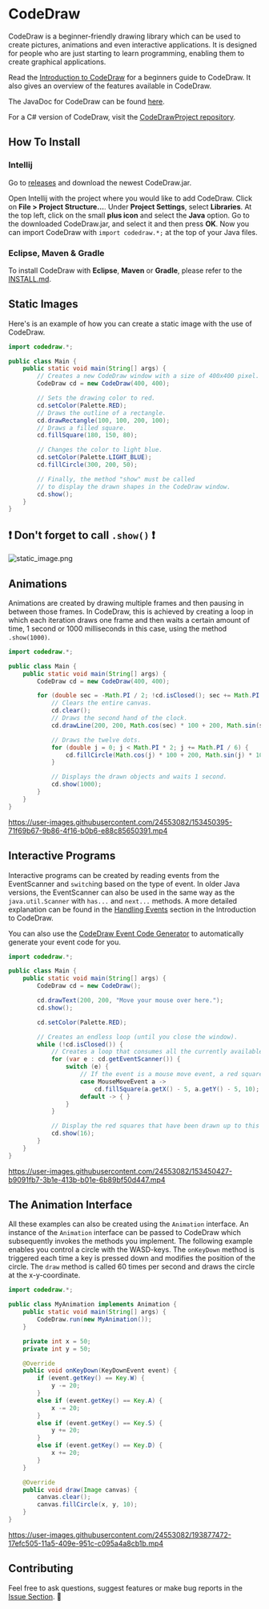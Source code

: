 # CodeDraw

CodeDraw is a beginner-friendly drawing library which can be used to create pictures, animations and even interactive applications.
It is designed for people who are just starting to learn programming, enabling them to create graphical applications.

Read the [Introduction to CodeDraw](./INTRODUCTION.md)
for a beginners guide to CodeDraw. It also gives an overview of the features available in CodeDraw.

The JavaDoc for CodeDraw can be found [here](https://krassnig.github.io/CodeDrawJavaDoc/).

For a C# version of CodeDraw, visit the [CodeDrawProject repository](https://github.com/Krassnig/CodeDrawProject).

## How To Install

### Intellij

Go to [releases](https://github.com/Krassnig/CodeDraw/releases) and download the newest CodeDraw.jar.

Open Intellij with the project where you would like to add CodeDraw. Click on **File > Project Structure...**.
Under **Project Settings**, select **Libraries**.
At the top left, click on the small **plus icon** and select the **Java** option.
Go to the downloaded CodeDraw.jar, and select it and then press **OK**.
Now you can import CodeDraw with `import codedraw.*;` at the top of your Java files.

### Eclipse, Maven & Gradle

To install CodeDraw with **Eclipse**, **Maven** or **Gradle**, please refer to the [INSTALL.md](./INSTALL.md).

## Static Images

Here's is an example of how you can create a static image with the use of CodeDraw.

```java
import codedraw.*;

public class Main {
    public static void main(String[] args) {
        // Creates a new CodeDraw window with a size of 400x400 pixel.
        CodeDraw cd = new CodeDraw(400, 400);

        // Sets the drawing color to red.
        cd.setColor(Palette.RED);
        // Draws the outline of a rectangle.
        cd.drawRectangle(100, 100, 200, 100);
        // Draws a filled square.
        cd.fillSquare(180, 150, 80);

        // Changes the color to light blue.
        cd.setColor(Palette.LIGHT_BLUE);
        cd.fillCircle(300, 200, 50);

        // Finally, the method "show" must be called
        // to display the drawn shapes in the CodeDraw window.
        cd.show();
    }
}
```
## ❗ Don't forget to call `.show()` ❗

![static_image.png](illustrations%2Freadme%2Fstatic_image.png)

## Animations

Animations are created by drawing multiple frames and then pausing in between those frames.
In CodeDraw, this is achieved by creating a loop in which each iteration draws one frame
and then waits a certain amount of time, 1 second or 1000 milliseconds in this case, using the method `.show(1000)`.

```java
import codedraw.*;

public class Main {
    public static void main(String[] args) {
        CodeDraw cd = new CodeDraw(400, 400);

        for (double sec = -Math.PI / 2; !cd.isClosed(); sec += Math.PI / 30) {
            // Clears the entire canvas.
            cd.clear();
            // Draws the second hand of the clock.
            cd.drawLine(200, 200, Math.cos(sec) * 100 + 200, Math.sin(sec) * 100 + 200);

            // Draws the twelve dots.
            for (double j = 0; j < Math.PI * 2; j += Math.PI / 6) {
                cd.fillCircle(Math.cos(j) * 100 + 200, Math.sin(j) * 100 + 200, 4);
            }

            // Displays the drawn objects and waits 1 second.
            cd.show(1000);
        }
    }
}
```

https://user-images.githubusercontent.com/24553082/153450395-71f69b67-9b86-4f16-b0b6-e88c85650391.mp4

## Interactive Programs

Interactive programs can be created by reading events from the EventScanner and `switch`ing based on the type of event.
In older Java versions, the EventScanner can also be used in the same way as the `java.util.Scanner`
with `has...` and `next...` methods.
A more detailed explanation can be found in the 
[Handling Events](./INTRODUCTION.md#handling-events) section in the Introduction to CodeDraw.

You can also use the
[CodeDraw Event Code Generator](https://krassnig.github.io/CodeDrawJavaDoc/EventGenerator/)
to automatically generate your event code for you.

```java
import codedraw.*;

public class Main {
    public static void main(String[] args) {
        CodeDraw cd = new CodeDraw();

        cd.drawText(200, 200, "Move your mouse over here.");
        cd.show();

        cd.setColor(Palette.RED);

        // Creates an endless loop (until you close the window).
        while (!cd.isClosed()) {
            // Creates a loop that consumes all the currently available events.
            for (var e : cd.getEventScanner()) {
                switch (e) {
                    // If the event is a mouse move event, a red square will be drawn at its location.
                    case MouseMoveEvent a ->
                        cd.fillSquare(a.getX() - 5, a.getY() - 5, 10);
                    default -> { }
                }
            }

            // Display the red squares that have been drawn up to this point.
            cd.show(16);
        }
    }
}
```

https://user-images.githubusercontent.com/24553082/153450427-b9091fb7-3b1e-413b-b01e-6b89bf50d447.mp4

## The Animation Interface

All these examples can also be created using the `Animation` interface.
An instance of the `Animation` interface can be passed to CodeDraw which subsequently invokes the methods you implement.
The following example enables you control a circle with the WASD-keys.
The `onKeyDown` method is triggered each time a key is pressed down and modifies the position of the circle.
The `draw` method is called 60 times per second and draws the circle at the x-y-coordinate.

```Java
import codedraw.*;

public class MyAnimation implements Animation {
    public static void main(String[] args) {
        CodeDraw.run(new MyAnimation());
    }

    private int x = 50;
    private int y = 50;

    @Override
    public void onKeyDown(KeyDownEvent event) {
        if (event.getKey() == Key.W) {
            y -= 20;
        }
        else if (event.getKey() == Key.A) {
            x -= 20;
        }
        else if (event.getKey() == Key.S) {
            y += 20;
        }
        else if (event.getKey() == Key.D) {
            x += 20;
        }
    }

    @Override
    public void draw(Image canvas) {
        canvas.clear();
        canvas.fillCircle(x, y, 10);
    }
}
```

https://user-images.githubusercontent.com/24553082/193877472-17efc505-11a5-409e-951c-c095a4a8cb1b.mp4

## Contributing

Feel free to ask questions, suggest features or make bug reports in the [Issue Section](/Krassnig/CodeDraw/issues). 🙂
